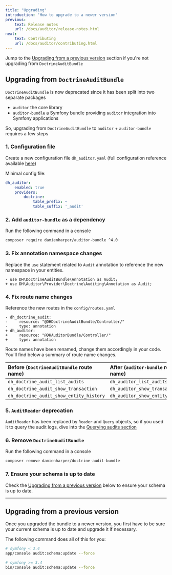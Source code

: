 ```yaml
---
title: "Upgrading"
introduction: "How to upgrade to a newer version"
previous:
    text: Release notes
    url: /docs/auditor/release-notes.html
next:
    text: Contributing
    url: /docs/auditor/contributing.html
---
```


Jump to the [Upgrading from a previous version](upgrading.html#upgrading-from-a-previous-version) section 
if you're not upgrading from `DoctrineAuditBundle`


## Upgrading from `DoctrineAuditBundle`

`DoctrineAuditBundle` is now deprecated since it has been split into two separate packages 
* `auditor` the core library
* `auditor-bundle` a Symfony bundle providing `auditor` integration into Symfony applications

So, upgrading from `DoctrineAuditBundle` to `auditor` + `auditor-bundle` requires a few steps

### 1. Configuration file
Create a new configuration file `dh_auditor.yaml`
(full configuration reference available [here](../auditor-bundle/configuration/reference.html))

Minimal config file:
```yaml
dh_auditor:
    enabled: true
    providers:
        doctrine:
            table_prefix: ~
            table_suffix: '_audit'
```

### 2. Add `auditor-bundle` as a dependency
Run the following command in a console
```bash
composer require damienharper/auditor-bundle ^4.0
```

### 3. Fix annotation namespace changes
Replace the `use` statement related to `Audit` annotation to reference the new namespace in your entities. 

```diff-php
- use DH\DoctrineAuditBundle\Annotation as Audit;
+ use DH\Auditor\Provider\Doctrine\Auditing\Annotation as Audit;
```

### 4. Fix route name changes
Reference the new routes in the `config/routes.yaml`
```diff-yaml
- dh_doctrine_audit:
-     resource: "@DHDoctrineAuditBundle/Controller/"
-     type: annotation
+ dh_auditor:
+     resource: "@DHAuditorBundle/Controller/"
+     type: annotation
```

Route names have been renamed, change them accordingly in your code. 
You'll find below a summary of route name changes.

 Before (`DoctrineAuditBundle` route name) | After (`auditor-bundle` route name)
:------------------------------------------|:-----------------------------------
 `dh_doctrine_audit_list_audits`           | `dh_auditor_list_audits` 
 `dh_doctrine_audit_show_transaction`      | `dh_auditor_show_transaction` 
 `dh_doctrine_audit_show_entity_history`   | `dh_auditor_show_entity_history` 

### 5. `AuditReader` deprecation
`AuditReader` has been replaced by `Reader` and `Query` objects, so if you used it to query 
the audit logs, dive into the [Querying audits section](../auditor-bundle/usage/querying.html) 

### 6. Remove `DoctrineAuditBundle`
Run the following command in a console
```bash
composer remove damienharper/doctrine-audit-bundle
```

### 7. Ensure your schema is up to date
Check the [Upgrading from a previous version](upgrading.html#upgrading-from-a-previous-version) 
below to ensure your schema is up to date.

---

## Upgrading from a previous version

Once you upgraded the bundle to a newer version, you first have to 
be sure your current schema is up to date and upgrade it if necessary.

The following command does all of this for you:

```bash
# symfony < 3.4
app/console audit:schema:update --force
```

```bash
# symfony >= 3.4
bin/console audit:schema:update --force
```